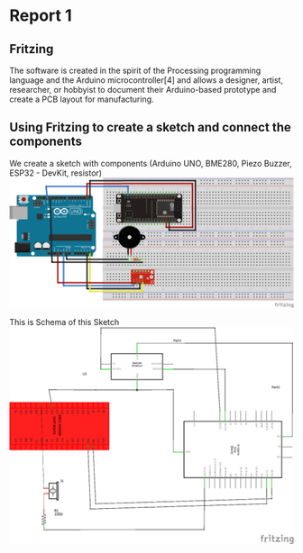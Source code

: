 # Report 1

## Fritzing
The software is created in the spirit of the Processing programming language and the Arduino microcontroller[4] and allows a designer, artist, researcher, or hobbyist to document their Arduino-based prototype and create a PCB layout for manufacturing.

## Using Fritzing to create a sketch and connect the components
 We create a sketch with components (Arduino UNO, BME280, Piezo Buzzer, ESP32 - DevKit, resistor)
 ![SKETCH](sketch.png)
 
 
 This is Schema of this Sketch
 ![SCHEMA](schematic.png)
